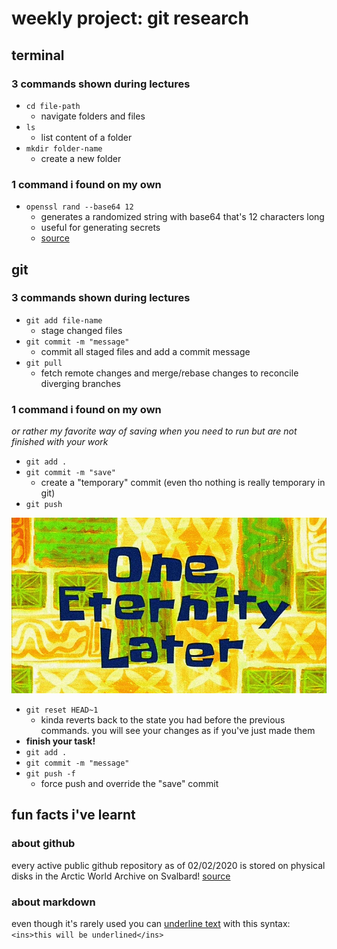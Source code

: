 # weekly project: git research

## terminal
### 3 commands shown during lectures
- `cd file-path`
  - navigate folders and files
- `ls`
  - list content of a folder
- `mkdir folder-name`
  - create a new folder

### 1 command i found on my own
- `openssl rand --base64 12`
  - generates a randomized string with base64 that's 12 characters long
  - useful for generating secrets
  - [source](https://wiki.openssl.org/index.php/Command_Line_Utilities)

## git
### 3 commands shown during lectures
- `git add file-name`
  - stage changed files
- `git commit -m "message"`
  - commit all staged files and add a commit message
- `git pull`
  - fetch remote changes and merge/rebase changes to reconcile diverging branches

### 1 command i found on my own
*or rather my favorite way of saving when you need to run but are not finished with your work*
- `git add .`
- `git commit -m "save"`
  - create a "temporary" commit (even tho nothing is really temporary in git)
- `git push`

![one eternity later](./spongebob.jpg)

- `git reset HEAD~1`
  - kinda reverts back to the state you had before the previous commands. you will see your changes as if you've just made them
- **finish your task!**
- `git add .`
- `git commit -m "message"`
- `git push -f`
  - force push and override the "save" commit

## fun facts i've learnt
### about github
every active public github repository as of 02/02/2020 is stored on physical disks in the Arctic World Archive on Svalbard! [source](https://www.tiktok.com/t/ZGeKA5vDT/)

### about markdown
even though it's rarely used you can <ins>underline text</ins> with this syntax: `<ins>this will be underlined</ins>`